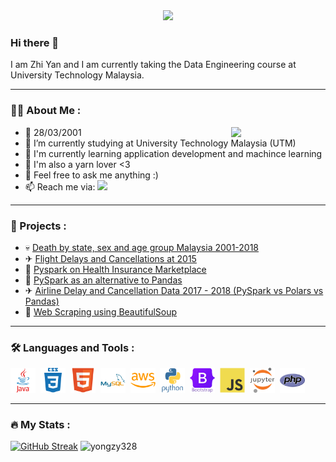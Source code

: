 <div id="header" align="center">
  <img src="https://media.giphy.com/media/FOF8kogyNXMnU8aNT7/giphy.gif" width="100"/>
</div>

### Hi there 👋
I am Zhi Yan and I am currently taking the Data Engineering course at University Technology Malaysia.

---
### :woman_technologist: About Me :
<img align="right" width="30%" src="https://media.giphy.com/media/2IudUHdI075HL02Pkk/giphy.gif">

- 📆 28/03/2001
- 👯 I’m currently studying at University Technology Malaysia (UTM)
- 🌱 I'm currently learning application development and machince learning
- :yarn: I'm also a yarn lover <3
- 💬 Feel free to ask me anything :)
- 📫 Reach me via: <a href="mailto:zhiyanyong01@gmail.com"><img src="https://img.shields.io/badge/zhiyanyong01@gmail.com-D14836?style=flat&logo=gmail&logoColor=white"> </a>

---

### 🏅 Projects :
- 💀 [Death by state, sex and age group Malaysia 2001-2018](https://github.com/drshahizan/Python_EDA/tree/main/Malaysia%20EDA/Potato)
- ✈ [Flight Delays and Cancellations at 2015](https://github.com/drshahizan/Python-big-data/tree/main/Assignment%201/potato)
- 🏥 [Pyspark on Health Insurance Marketplace](https://github.com/drshahizan/Python-big-data/tree/main/Assignment%202a/Sepuluh)
- 🐼 [PySpark as an alternative to Pandas](https://github.com/drshahizan/Python-big-data/tree/main/Assignment%202b/Sepuluh)
- ✈ [Airline Delay and Cancellation Data 2017 - 2018 (PySpark vs Polars vs Pandas)](https://github.com/drshahizan/Python-big-data/tree/main/Project/Sepuluh)
- 🥣 [Web Scraping using BeautifulSoup](https://github.com/drshahizan/python-web/tree/main/beautiful-soup/Group%2010)

---
### :hammer_and_wrench: Languages and Tools :
<div>
  <img src="https://github.com/devicons/devicon/blob/master/icons/java/java-original-wordmark.svg" title="Java" alt="Java" width="40" height="40"/>&nbsp;
  <img src="https://github.com/devicons/devicon/blob/master/icons/css3/css3-plain-wordmark.svg"  title="CSS3" alt="CSS" width="40" height="40"/>&nbsp;
  <img src="https://github.com/devicons/devicon/blob/master/icons/html5/html5-original.svg" title="HTML5" alt="HTML" width="40" height="40"/>&nbsp;
  <img src="https://github.com/devicons/devicon/blob/master/icons/mysql/mysql-original-wordmark.svg" title="MySQL"  alt="MySQL" width="40" height="40"/>&nbsp;
  <img src="https://github.com/devicons/devicon/blob/master/icons/amazonwebservices/amazonwebservices-plain-wordmark.svg" title="AWS" alt="AWS" width="40" height="40"/>&nbsp;
  <img src="https://raw.githubusercontent.com/devicons/devicon/master/icons/python/python-original-wordmark.svg" title="Python" **alt="Python" width="40" height="40"/>&nbsp;
  <img src="https://raw.githubusercontent.com/devicons/devicon/master/icons/bootstrap/bootstrap-original-wordmark.svg" title="Bootstrap" **alt="Bootstrap" width="40" height="40"/>&nbsp;
  <img src="https://raw.githubusercontent.com/devicons/devicon/master/icons/javascript/javascript-original.svg" title="Javascript" **alt="Javascript" width="40" height="40"/>&nbsp;
  <img src="https://raw.githubusercontent.com/devicons/devicon/master/icons/jupyter/jupyter-original-wordmark.svg" title="Jupyter" **alt="Jupyter" width="40" height="40"/>&nbsp;
  <img src="https://raw.githubusercontent.com/devicons/devicon/master/icons/php/php-original.svg" title="PHP" **alt="PHP" width="40" height="40"/>
</div>

---
### :fire: My Stats :
[![GitHub Streak](http://github-readme-streak-stats.herokuapp.com?user=yongzy328)](https://git.io/streak-stats)
<img src="https://github-readme-stats.vercel.app/api?username=yongzy328&show_icons=true&locale=en" alt="yongzy328" />

